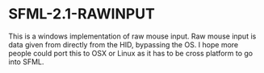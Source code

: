 SFML-2.1-RAWINPUT
=================

This is a windows implementation of raw mouse input.
Raw mouse input is data given from directly from the HID, bypassing the OS.
I hope more people could port this to OSX or Linux as it has to be cross platform to go into SFML.

